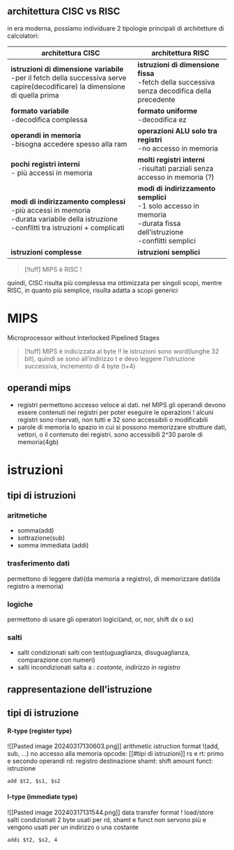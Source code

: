 ## architettura CISC vs RISC
in era moderna, possiamo individuare 2 tipologie principali di architetture di calcolatori:

| architettura CISC                                                                                                                               | architettura RISC                                                                                                         |
| ----------------------------------------------------------------------------------------------------------------------------------------------- | ------------------------------------------------------------------------------------------------------------------------- |
| **istruzioni di dimensione variabile**<br>-per il fetch della successiva serve capire(decodificare) la dimensione di quella prima               | **istruzioni di dimensione fissa**<br>-fetch della successiva senza decodifica della precedente                           |
| **formato variabile**<br>-decodifica complessa                                                                                                  | **formato uniforme**<br>-decodifica ez                                                                                    |
| **operandi in memoria**<br>-bisogna accedere spesso alla ram                                                                                    | **operazioni ALU solo tra registri**<br>-no accesso in memoria                                                            |
| **pochi registri interni**<br>- più accessi in memoria                                                                                          | **molti registri interni**<br>-risultati parziali senza accesso in memoria (?)                                            |
| **modi di indirizzamento complessi**<br>-più accessi in memoria<br>-durata variabile della istruzione<br>-conflitti tra istruzioni + complicati | **modi di indirizzamento semplici**<br>-1 solo accesso in memoria<br>-durata fissa dell’istruzione<br>-conflitti semplici |
| **istruzioni complesse**                                                                                                                        | **istruzioni semplici**                                                                                                   |
>[!tuff] MIPS è RISC !

quindi, CISC risulta più complessa ma ottimizzata per singoli scopi, mentre RISC, in quanto più semplice, risulta adatta a scopi generici

# MIPS
Microprocessor without Interlocked Pipelined Stages

>[!tuff] MIPS è indicizzata al byte !!
>le istruzioni sono word(lunghe 32 bit), quindi se sono all’indirizzo t e devo leggere l’istruzione successiva, incremento di 4 byte (t+4)

## operandi mips

- registri
	permettono accesso veloce ai dati. nel MIPS gli operandi devono essere contenuti nei registri per poter eseguire le operazioni ! alcuni registri sono riservati, non tutti e 32 sono accessibili o modificabili
- parole di memoria
	lo spazio in cui si possono memorizzare strutture dati, vettori, o il contenuto dei registri. sono accessibili 2^30 parole di memoria(4gb)

# istruzioni
## tipi di istruzioni
### aritmetiche
- somma(add)
- sottrazione(sub)
- somma immediata (addi)
### trasferimento dati
permettono di leggere dati(da memoria a registro), di memorizzare dati(da registro a memoria)
### logiche
permettono di usare gli operatori logici(and, or, nor, shift dx o sx)
### salti
- salti condizionati
	salti con test(uguaglianza, disuguaglianza, comparazione con numeri)
- salti incondizionati
	salta a : *costante, indirizzo in registro*

## rappresentazione dell’istruzione
## tipi di istruzione
#### R-type (register type)
![[Pasted image 20240317130603.png]]
arithmetic istruction format !(add, sub, …)
	no accesso alla memoria
opcode: [[#tipi di istruzioni]]
rs e rt: primo e secondo operandi 
rd: registro destinazione
shamt: shift amount
funct: istruzione
```armasm
add $t2, $s1, $s2
```
#### I-type (immediate type)
![[Pasted image 20240317131544.png]]
data transfer format !
	load/store
	salti condizionati
2 byte usati per rd, shamt e funct non servono più e vengono usati per un indirizzo o una costante
```armasm
addi $t2, $s2, 4
```